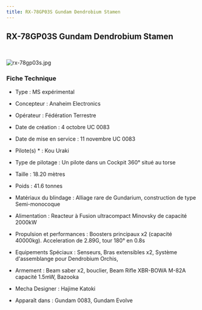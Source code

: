 ```yaml
---
title: RX-78GP03S Gundam Dendrobium Stamen
---
```


RX-78GP03S Gundam Dendrobium Stamen
-----------------------------------


 


![rx-78gp03s.jpg](/images/stories/saga/gundam0083/images/mechas/rx-78gp03s.jpg)


### Fiche Technique


- Type : MS expérimental  
- Concepteur : Anaheim Electronics  
- Opérateur : Fédération Terrestre  
- Date de création : 4 octobre UC 0083  
- Date de mise en service : 11 novembre UC 0083  
- Pilote(s) * : Kou Uraki  
- Type de pilotage : Un pilote dans un Cockpit 360° situé au torse  
- Taille : 18.20 mètres  
- Poids : 41.6 tonnes  
- Matériaux du blindage : Alliage rare de Gundarium, construction de type Semi-monocoque  
- Alimentation : Reacteur à Fusion ultracompact Minovsky de capacité 2000kW  
- Propulsion et performances : Boosters principaux x2 (capacité 40000kg). Acceleration de 2.89G, tour 180° en 0.8s  
- Equipements Spéciaux : Senseurs, Bras extensibles x2, Système d'assemblange pour Dendrobium Orchis,   
- Armement : Beam saber x2, bouclier, Beam Rifle XBR-BOWA M-82A capacité 1.5mW, Bazooka  
  
  
- Mecha Designer : Hajime Katoki  
- Apparaît dans : Gundam 0083, Gundam Evolve

